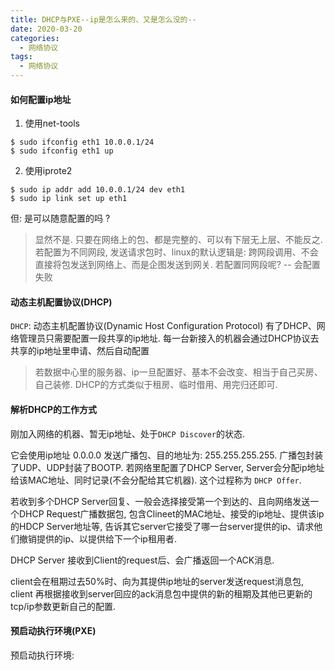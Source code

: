 ```yaml
---
title: DHCP与PXE--ip是怎么来的、又是怎么没的--
date: 2020-03-20
categories:
  - 网络协议
tags:
  - 网络协议
---
```

#### 如何配置ip地址
1. 使用net-tools
```
$ sudo ifconfig eth1 10.0.0.1/24
$ sudo ifconfig eth1 up
```
2. 使用iprote2
```
$ sudo ip addr add 10.0.0.1/24 dev eth1
$ sudo ip link set up eth1
```
但: 是可以随意配置的吗 ?
> 显然不是. 只要在网络上的包、都是完整的、可以有下层无上层、不能反之.
若配置为不同网段, 发送请求包时、linux的默认逻辑是: 跨网段调用、不会直接将包发送到网络上、而是企图发送到网关.
若配置同网段呢? -- 会配置失败

#### 动态主机配置协议(DHCP)
`DHCP`: 动态主机配置协议(Dynamic Host Configuration Protocol)
有了DHCP、网络管理员只需要配置一段共享的ip地址. 每一台新接入的机器会通过DHCP协议去共享的ip地址里申请、然后自动配置 

> 若数据中心里的服务器、ip一旦配置好、基本不会改变、相当于自己买房、自己装修. DHCP的方式类似于租房、临时借用、用完归还即可.

#### 解析DHCP的工作方式
刚加入网络的机器、暂无ip地址、处于`DHCP Discover`的状态.

它会使用ip地址 0.0.0.0 发送广播包、目的地址为: 255.255.255.255. 广播包封装了UDP、UDP封装了BOOTP. 若网络里配置了DHCP Server, Server会分配ip地址给该MAC地址、同时记录(不会分配给其它机器). 这个过程称为 `DHCP Offer`.

若收到多个DHCP Server回复、一般会选择接受第一个到达的、且向网络发送一个DHCP Request广播数据包, 包含Clineet的MAC地址、接受的ip地址、提供该ip的HDCP Server地址等, 告诉其它server它接受了哪一台server提供的ip、请求他们撤销提供的ip、以提供给下一个ip租用者.

DHCP Server 接收到Client的request后、会广播返回一个ACK消息.

client会在租期过去50%时、向为其提供ip地址的server发送request消息包, client 再根据接收到server回应的ack消息包中提供的新的租期及其他已更新的tcp/ip参数更新自己的配置.

#### 预启动执行环境(PXE)
预启动执行环境: 
